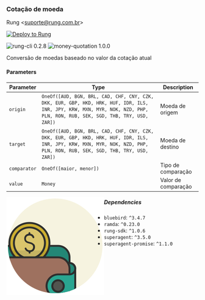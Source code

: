 ### Cotação de moeda

Rung &lt;suporte@rung.com.br&gt;

[![Deploy to Rung](https://i.imgur.com/uijt57R.png)](https://app.rung.com.br/integration/money-quotation/customize)

![rung-cli 0.2.8](https://img.shields.io/badge/rung--cli-0.2.8-blue.svg?style=flat-square)
![money-quotation 1.0.0](https://img.shields.io/badge/money--quotation-1.0.0-green.svg?style=flat-square)

Conversão de moedas baseado no valor da cotação atual

#### Parameters

|Parameter | Type | Description |
|----------|------|-------------|
| `origin` | `OneOf([AUD, BGN, BRL, CAD, CHF, CNY, CZK, DKK, EUR, GBP, HKD, HRK, HUF, IDR, ILS, INR, JPY, KRW, MXN, MYR, NOK, NZD, PHP, PLN, RON, RUB, SEK, SGD, THB, TRY, USD, ZAR])` | Moeda de origem |
| `target` | `OneOf([AUD, BGN, BRL, CAD, CHF, CNY, CZK, DKK, EUR, GBP, HKD, HRK, HUF, IDR, ILS, INR, JPY, KRW, MXN, MYR, NOK, NZD, PHP, PLN, RON, RUB, SEK, SGD, THB, TRY, USD, ZAR])` | Moeda de destino |
| `comparator` | `OneOf([maior, menor])` | Tipo de comparação |
| `value` | `Money` | Valor de comparação |

<img align="left" width="256" src="./icon.png" />

##### Dependencies

- `bluebird`: `^3.4.7`
- `ramda`: `^0.23.0`
- `rung-sdk`: `^1.0.6`
- `superagent`: `^3.5.0`
- `superagent-promise`: `^1.1.0`
